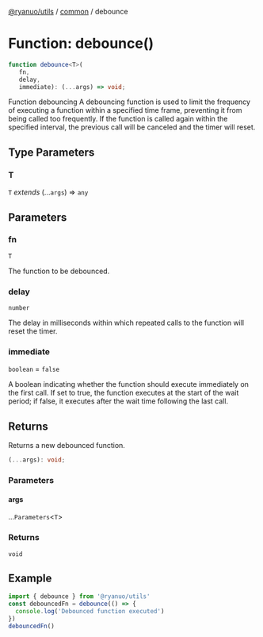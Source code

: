 [@ryanuo/utils](../../index.md) / [common](../index.md) / debounce

# Function: debounce()

```ts
function debounce<T>(
   fn, 
   delay, 
   immediate): (...args) => void;
```

Function debouncing
A debouncing function is used to limit the frequency of executing a function within a specified time frame, preventing it from being called too frequently.
If the function is called again within the specified interval, the previous call will be canceled and the timer will reset.

## Type Parameters

### T

`T` *extends* (...`args`) => `any`

## Parameters

### fn

`T`

The function to be debounced.

### delay

`number`

The delay in milliseconds within which repeated calls to the function will reset the timer.

### immediate

`boolean` = `false`

A boolean indicating whether the function should execute immediately on the first call. If set to true, the function executes at the start of the wait period; if false, it executes after the wait time following the last call.

## Returns

Returns a new debounced function.

```ts
(...args): void;
```

### Parameters

#### args

...`Parameters`\<`T`\>

### Returns

`void`

## Example

```ts
import { debounce } from '@ryanuo/utils'
const debouncedFn = debounce(() => {
  console.log('Debounced function executed')
})
debouncedFn()
```
